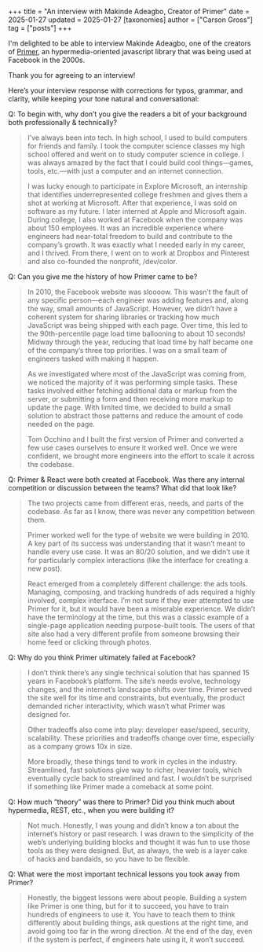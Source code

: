 +++
title = "An interview with Makinde Adeagbo, Creator of Primer"
date = 2025-01-27
updated = 2025-01-27
[taxonomies]
author = ["Carson Gross"]
tag = ["posts"]
+++

I'm delighted to be able to interview Makinde Adeagbo, one of the creators of [Primer](https://www.youtube.com/watch?v=wHlyLEPtL9o),
an hypermedia-oriented javascript library that was being used at Facebook in the 2000s.

Thank you for agreeing to an interview!

Here’s your interview response with corrections for typos, grammar, and clarity, while keeping your tone natural and conversational:

Q: To begin with, why don’t you give the readers a bit of your background both professionally & technically?

>I’ve always been into tech. In high school, I used to build computers for friends and family. I took the computer science classes my high school offered and went on to study computer science in college. I was always amazed by the fact that I could build cool things—games, tools, etc.—with just a computer and an internet connection.
>
>I was lucky enough to participate in Explore Microsoft, an internship that identifies underrepresented college freshmen and gives them a shot at working at Microsoft. After that experience, I was sold on software as my future. I later interned at Apple and Microsoft again. During college, I also worked at Facebook when the company was about 150 employees. It was an incredible experience where engineers had near-total freedom to build and contribute to the company’s growth. It was exactly what I needed early in my career, and I thrived. From there, I went on to work at Dropbox and Pinterest and also co-founded the nonprofit, /dev/color.

Q: Can you give me the history of how Primer came to be?

>In 2010, the Facebook website was sloooow. This wasn’t the fault of any specific person—each engineer was adding features and, along the way, small amounts of JavaScript. However, we didn’t have a coherent system for sharing libraries or tracking how much JavaScript was being shipped with each page. Over time, this led to the 90th-percentile page load time ballooning to about 10 seconds! Midway through the year, reducing that load time by half became one of the company’s three top priorities. I was on a small team of engineers tasked with making it happen.
>
>As we investigated where most of the JavaScript was coming from, we noticed the majority of it was performing simple tasks. These tasks involved either fetching additional data or markup from the server, or submitting a form and then receiving more markup to update the page. With limited time, we decided to build a small solution to abstract those patterns and reduce the amount of code needed on the page.
>
>Tom Occhino and I built the first version of Primer and converted a few use cases ourselves to ensure it worked well. Once we were confident, we brought more engineers into the effort to scale it across the codebase.

Q: Primer & React were both created at Facebook. Was there any internal competition or discussion between the teams? What did that look like?

>The two projects came from different eras, needs, and parts of the codebase. As far as I know, there was never any competition between them.
>
>Primer worked well for the type of website we were building in 2010. A key part of its success was understanding that it wasn’t meant to handle every use case. It was an 80/20 solution, and we didn’t use it for particularly complex interactions (like the interface for creating a new post).
>
>React emerged from a completely different challenge: the ads tools. Managing, composing, and tracking hundreds of ads required a highly involved, complex interface. I’m not sure if they ever attempted to use Primer for it, but it would have been a miserable experience. We didn’t have the terminology at the time, but this was a classic example of a single-page application needing purpose-built tools. The users of that site also had a very different profile from someone browsing their home feed or clicking through photos.

Q: Why do you think Primer ultimately failed at Facebook?

>I don’t think there’s any single technical solution that has spanned 15 years in Facebook’s platform. The site’s needs evolve, technology changes, and the internet’s landscape shifts over time. Primer served the site well for its time and constraints, but eventually, the product demanded richer interactivity, which wasn’t what Primer was designed for.
>
>Other tradeoffs also come into play: developer ease/speed, security, scalability. These priorities and tradeoffs change over time, especially as a company grows 10x in size.
>
>More broadly, these things tend to work in cycles in the industry. Streamlined, fast solutions give way to richer, heavier tools, which eventually cycle back to streamlined and fast. I wouldn’t be surprised if something like Primer made a comeback at some point.

Q: How much “theory” was there to Primer? Did you think much about hypermedia, REST, etc., when you were building it?

>Not much. Honestly, I was young and didn’t know a ton about the internet’s history or past research. I was drawn to the simplicity of the web’s underlying building blocks and thought it was fun to use those tools as they were designed. But, as always, the web is a layer cake of hacks and bandaids, so you have to be flexible.

Q: What were the most important technical lessons you took away from Primer?

>Honestly, the biggest lessons were about people. Building a system like Primer is one thing, but for it to succeed, you have to train hundreds of engineers to use it. You have to teach them to think differently about building things, ask questions at the right time, and avoid going too far in the wrong direction. At the end of the day, even if the system is perfect, if engineers hate using it, it won’t succeed.
